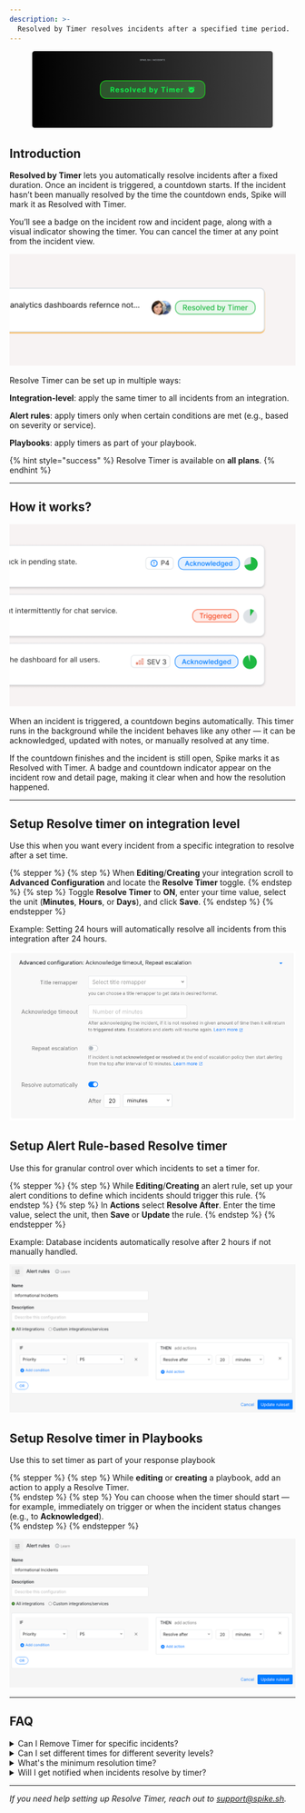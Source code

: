 ```yaml
---
description: >-
  Resolved by Timer resolves incidents after a specified time period.
---
```


<figure><img src="../.gitbook/assets/resolve-timer/cover.png" alt=""><figcaption></figcaption></figure>

## Introduction
**Resolved by Timer** lets you automatically resolve incidents after a fixed duration. Once an incident is triggered, a countdown starts. If the incident hasn’t been manually resolved by the time the countdown ends, Spike will mark it as Resolved with Timer.

You’ll see a badge on the incident row and incident page, along with a visual indicator showing the timer. You can cancel the timer at any point from the incident view.

![The badge makes it clear how the incident was resolved](../.gitbook/assets/resolve-timer/resolve-badge.png)

Resolve Timer can be set up in multiple ways:

**Integration-level**: apply the same timer to all incidents from an integration.

**Alert rules**: apply timers only when certain conditions are met (e.g., based on severity or service).

**Playbooks**: apply timers as part of your playbook.


{% hint style="success" %}
Resolve Timer is available on **all plans**.
{% endhint %}

---

## How it works?

![Timer in motion](../.gitbook/assets/resolve-timer/timer-different-states.png)

When an incident is triggered, a countdown begins automatically. This timer runs in the background while the incident behaves like any other — it can be acknowledged, updated with notes, or manually resolved at any time.

If the countdown finishes and the incident is still open, Spike marks it as Resolved with Timer. A badge and countdown indicator appear on the incident row and detail page, making it clear when and how the resolution happened.

---

## Setup Resolve timer on integration level
Use this when you want every incident from a specific integration to resolve after a set time.

{% stepper %}
{% step %}
When **Editing**/**Creating** your integration scroll to **Advanced Configuration** and locate the **Resolve Timer** toggle.
{% endstep %}
{% step %}
Toggle **Resolve Timer** to **ON**, enter your time value, select the unit (**Minutes**, **Hours**, or **Days**), and click **Save**.
{% endstep %}
{% endstepper %}

Example: Setting 24 hours will automatically resolve all incidents from this integration after 24 hours.

![How to setup resolve timer with integration](../.gitbook/assets/setup%20resolve%20timer%20(integration).png)

## Setup Alert Rule-based Resolve timer
Use this for granular control over which incidents to set a timer for.

{% stepper %}
{% step %}
While **Editing**/**Creating** an alert rule, set up your alert conditions to define which incidents should trigger this rule.
{% endstep %}
{% step %}
In **Actions** select **Resolve After**. Enter the time value, select the unit, then **Save** or **Update** the rule.
{% endstep %}
{% endstepper %}

Example: Database incidents automatically resolve after 2 hours if not manually handled.

![How to setup resolve timer with Alert rules](../.gitbook/assets/setup%20resovle%20timer%20(alert%20rules).png)

## Setup Resolve timer in Playbooks
Use this to set timer as part of your response playbook

{% stepper %}
{% step %}
While **editing** or **creating** a playbook, add an action to apply a Resolve Timer.  
{% endstep %}
{% step %}
You can choose when the timer should start — for example, immediately on trigger or when the incident status changes (e.g., to **Acknowledged**).  
{% endstep %}
{% endstepper %}

![How to setup resolve timer with Alert rules](../.gitbook/assets/setup%20resovle%20timer%20(alert%20rules).png)

---

## FAQ

<details>
<summary>Can I Remove Timer for specific incidents?</summary>
Yes, You can remove it from the incident by clicking on the remove timer button.
</details>

<details>
<summary>Can I set different times for different severity levels?</summary>
Yes, using alert rules you can create different configurations based on incident severity, service, or other conditions.
</details>

<details>
<summary>What's the minimum resolution time?</summary>
1 minute, though we recommend at least 15-30 minutes for most use cases.
</details>

<details>
<summary>Will I get notified when incidents resolve by timer?</summary>
This depends on your notification settings. You can configure to get alerts on resolve incidents
</details>

---

*If you need help setting up Resolve Timer, reach out to [support@spike.sh](mailto:support@spike.sh).*